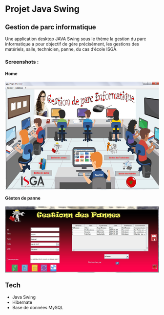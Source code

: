 # Projet Java Swing
## Gestion de parc informatique
Une  application  desktop    JAVA Swing   sous  le  thème  la   gestion  du  parc informatique  a  pour  objectif  de  gère  précisément,  les    gestions  des  matériels,  salle, technicien, panne, du cas d’école ISGA.

### Screenshots :

#### Home
<img align="center" src="Icone/home.png" alt="Home interface">

#### Géston de panne
<img align="center" src="Icone/GPanne.jpg" alt="Failure management interface">

## Tech
- Java Swing
- Hibernate
- Base de données MySQL
